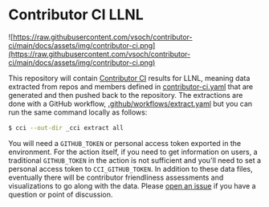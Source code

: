 # Contributor CI LLNL

![https://raw.githubusercontent.com/vsoch/contributor-ci/main/docs/assets/img/contributor-ci.png](https://raw.githubusercontent.com/vsoch/contributor-ci/main/docs/assets/img/contributor-ci.png)

This repository will contain [Contributor CI](https://github.com/vsoch/contributor-ci) results for LLNL, meaning data extracted from
repos and members defined in  [contributor-ci.yaml](contributor-ci.yaml) that are generated and then pushed back to the repository.
The extractions are done with a GitHub workflow, [.github/workflows/extract.yaml](.github/workflows/extract.yaml)
but you can run the same command locally as follows:

```bash
$ cci --out-dir _cci extract all
```

You will need a `GITHUB_TOKEN` or personal access token exported in the environment. For the
action itself, if you need to get information on users, a traditional `GITHUB_TOKEN` in the action
is not sufficient and you'll need to set a personal access token to `CCI_GITHUB_TOKEN`.
In addition to these data files, eventually there will be contributor friendliness assessments
and visualizations to go along with the data. Please [open an issue](https://github.com/vsoch/contributor-ci-llnl/issues)
if you have a question or point of discussion. 
